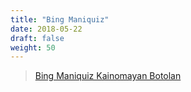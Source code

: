 ```yaml
---
title: "Bing Maniquiz"
date: 2018-05-22
draft: false
weight: 50
---
```


<div class="fb-page" data-href="https://www.facebook.com/Bing-Maniquiz-Kainomayan-Botolan-1285111388176671" data-width="555" data-tabs="timeline" data-small-header="false" data-adapt-container-width="true" data-hide-cover="false" data-show-facepile="true"><blockquote cite="https://www.facebook.com/Bing-Maniquiz-Kainomayan-Botolan-1285111388176671" class="fb-xfbml-parse-ignore"><a href="https://www.facebook.com/Bing-Maniquiz-Kainomayan-Botolan-1285111388176671">Bing Maniquiz Kainomayan Botolan</a></blockquote></div>
